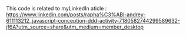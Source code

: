 This code is related to myLinkedIn aticle : https://www.linkedin.com/posts/rapha%C3%ABl-andrey-611113212_javascript-conception-ddd-activity-7180582744299589632-jf6A?utm_source=share&utm_medium=member_desktop
